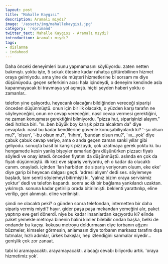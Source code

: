```yaml
---
layout: post
title: "Mahalle Kaygısı"
description: Aramalı mıydı?
image: '/assets/img/mahallekaygisi.jpg'
category: 'reprimand'
twitter_text: Mahalle Kaygısı - Aramalı mıydı?
introduction: Aramalı mıydı?
tags:
- dislanma
- indahood
---
```


Daha önceki deneyimleri bunu yapmamasını söylüyordu. zaten netten bakmıştı. yoktu işte, 5 sokak ötesine kadar rahatça götürebilinen hizmet oraya gelmiyodu. ama yine de müşteri hizmetlerine bi sorsam mı diye düşünüyodu. geçen seferkinin acısı hala içindeydi, o deneyim kendinde asla kapanmayacak bi travmaya yol açmıştı. hiçbi şeyden haberi yoktu o zamanlar..

telefon yine çalıyordu. heyecanlı olacağını bildiğinden vereceği siparişi önceden düşünmüştü. onun için bir ilk olacaktı, o yüzden karşı tarafın ne söyleyeceğini, onun ne cevap vereceğini, nasıl cevap vermesi gerektiğini, ne zaman konuşması gerektiğini bilmiyordu. "pizza hut, siparişinizi alayım." dedi hızlıca biri. "ııı..ben büyük boy karışık pizza alcaktım da" diye cevapladı. nasıl bu kadar kendilerine güvenle konuşabiliyolardı ki? '-şu olsun mu?', 'olsun', '-bu olsun mu?', 'hıhım', 'bundan olsun mu?', 'ıııı...yok' diye çabuk çabuk cevap veriyo, ama o anda geçen zaman sanki yıllar gibi geliyodu. sonuçta basit bi karışık pizzaydı, çok uzatmaya gerek yoktu ki. bu hengamede kesin yanlış bişeyler ısmarladığını düşünürken pizzacı fiyatı söyledi ve onay istedi. önceden fiyatını da düşünmüştü. aslında en çok da fiyatı düşünmüştü. ilk kez eve sipariş veriyordu, eh o kadar da olucaktı canım. onayladı. içinden 'lan harbiden de sipariş veriyorum oluum, eke eke' diye garip bi heyecan dalgası geçti. 'adresi alıyım' dedi ses. söylemeye başladı, tam semti söylemeyi bitirmişti ki, 'yalnız bizim oraya servisimiz yoktur' dedi ve telefon kapandı. sonra acıklı bir bağlama yankılandı uzaktan. yıkılmıştı. sonuna kadar getirilip orada bitirilmişti. beklenti yarattırılıp, eline verilip, geri alınmıştı. eline verilmişti.

şimdi ne olacaktı peki? o günden sonra telefondan, internetten bir daha sipariş vermiş miydi? hayır. gider paşa paşa mekandan yemeğini alır, paket yaptırıp eve geri dönerdi. niye bu kadar insanlardan kaçıyordu ki? elinde paket yemekle metroya binenin halini kimler bilebilir ondan başka, belki de ondandır bu kaçışı. kokusu metroyu doldurmasın diye torbanın ağzını büzmeler, kimseler görmesin, anlamasın diye torbanın markasız tarafını dışa tutmalar, hızlı adımlar, ürkek bakışlar, hep izlendiğini sanmalar niyedir... genişlik çok zor zanaat.

tabi ki aramayacaktı. arayamayacaktı. alacağı cevabı biliyordu artık. 'oraya hizmetimiz yok'.
